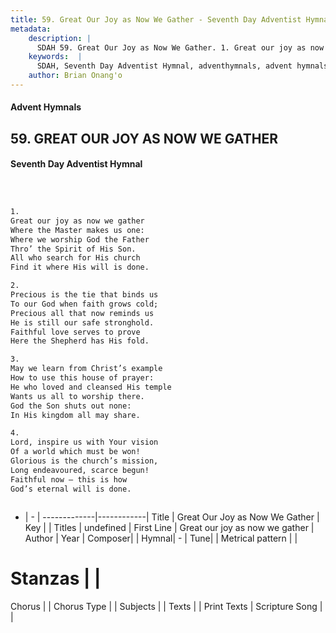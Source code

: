 ```yaml
---
title: 59. Great Our Joy as Now We Gather - Seventh Day Adventist Hymnal
metadata:
    description: |
      SDAH 59. Great Our Joy as Now We Gather. 1. Great our joy as now we gather Where the Master makes us one: Where we worship God the Father Thro’ the Spirit of His Son. All who search for His church Find it where His will is done.
    keywords:  |
      SDAH, Seventh Day Adventist Hymnal, adventhymnals, advent hymnals, Great Our Joy as Now We Gather, Great our joy as now we gather 
    author: Brian Onang'o
---
```


#### Advent Hymnals
## 59. GREAT OUR JOY AS NOW WE GATHER
#### Seventh Day Adventist Hymnal

```txt



1.
Great our joy as now we gather
Where the Master makes us one:
Where we worship God the Father
Thro’ the Spirit of His Son.
All who search for His church
Find it where His will is done.

2.
Precious is the tie that binds us
To our God when faith grows cold;
Precious all that now reminds us
He is still our safe stronghold.
Faithful love serves to prove
Here the Shepherd has His fold.

3.
May we learn from Christ’s example
How to use this house of prayer:
He who loved and cleansed His temple
Wants us all to worship there.
God the Son shuts out none:
In His kingdom all may share.

4.
Lord, inspire us with Your vision
Of a world which must be won!
Glorious is the church’s mission,
Long endeavoured, scarce begun!
Faithful now – this is how
God’s eternal will is done.



```

- |   -  |
-------------|------------|
Title | Great Our Joy as Now We Gather |
Key |  |
Titles | undefined |
First Line | Great our joy as now we gather |
Author | 
Year | 
Composer|  |
Hymnal|  - |
Tune|  |
Metrical pattern | |
# Stanzas |  |
Chorus |  |
Chorus Type |  |
Subjects |  |
Texts |  |
Print Texts | 
Scripture Song |  |
  
